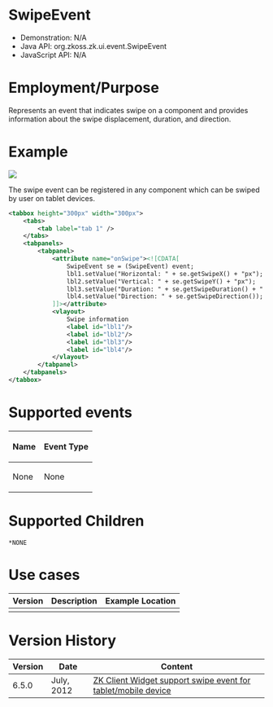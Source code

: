 

# SwipeEvent

- Demonstration: N/A
- Java API: <javadoc>org.zkoss.zk.ui.event.SwipeEvent </javadoc>
- JavaScript API: N/A

# Employment/Purpose

Represents an event that indicates swipe on a component and provides
information about the swipe displacement, duration, and direction.

# Example

![](images/SwipeEventExample_Update.png)

The swipe event can be registered in any component which can be swiped
by user on tablet devices.

``` xml
<tabbox height="300px" width="300px">
    <tabs>
        <tab label="tab 1" />
    </tabs>
    <tabpanels>
        <tabpanel>
            <attribute name="onSwipe"><![CDATA[
                SwipeEvent se = (SwipeEvent) event;
                lbl1.setValue("Horizontal: " + se.getSwipeX() + "px");
                lbl2.setValue("Vertical: " + se.getSwipeY() + "px");
                lbl3.setValue("Duration: " + se.getSwipeDuration() + " milliseconds");
                lbl4.setValue("Direction: " + se.getSwipeDirection());
            ]]></attribute>
            <vlayout>
                Swipe information
                <label id="lbl1"/>
                <label id="lbl2"/>
                <label id="lbl3"/>
                <label id="lbl4"/>
            </vlayout>
        </tabpanel>
    </tabpanels>
</tabbox>
```

# Supported events

<table>
<thead>
<tr class="header">
<th><center>
<p>Name</p>
</center></th>
<th><center>
<p>Event Type</p>
</center></th>
</tr>
</thead>
<tbody>
<tr class="odd">
<td><p>None</p></td>
<td><p>None</p></td>
</tr>
</tbody>
</table>

# Supported Children

`*NONE`

# Use cases

| Version | Description | Example Location |
|---------|-------------|------------------|
|         |             |                  |

# Version History

| Version | Date       | Content                                                                                                  |
|---------|------------|----------------------------------------------------------------------------------------------------------|
| 6.5.0   | July, 2012 | [ZK Client Widget support swipe event for tablet/mobile device](http://tracker.zkoss.org/browse/ZK-1241) |


